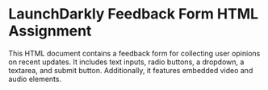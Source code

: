 # LaunchDarkly Feedback Form HTML Assignment

This HTML document contains a feedback form for collecting user opinions on recent updates. It includes text inputs, radio buttons, a dropdown, a textarea, and submit button. Additionally, it features embedded video and audio elements.

